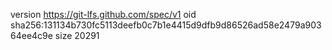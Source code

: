 version https://git-lfs.github.com/spec/v1
oid sha256:131134b730fc5113deefb0c7b1e4415d9dfb9d86526ad58e2479a90364ee4c9e
size 20291
